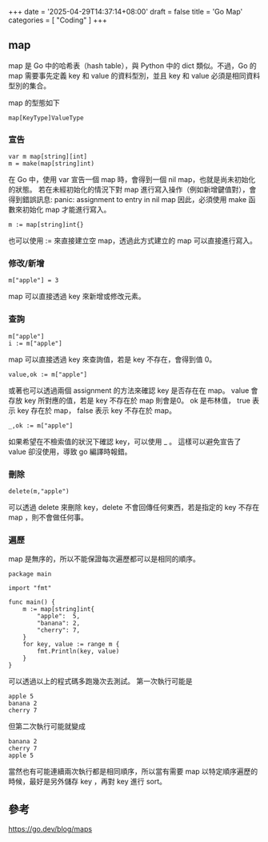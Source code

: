 +++
date = '2025-04-29T14:37:14+08:00'
draft = false
title = 'Go Map'
categories = [
  "Coding"
]
+++
## map
map 是 Go 中的哈希表（hash table），與 Python 中的 dict 類似。不過，Go 的 map 需要事先定義 key 和 value 的資料型別，並且 key 和 value 必須是相同資料型別的集合。

map 的型態如下
```
map[KeyType]ValueType
```

### 宣告
```
var m map[string][int]
m = make(map[string]int)
```
在 Go 中，使用 var 宣告一個 map 時，會得到一個 nil map，也就是尚未初始化的狀態。
若在未經初始化的情況下對 map 進行寫入操作（例如新增鍵值對），會得到錯誤訊息:  panic: assignment to entry in nil map
因此，必須使用 make 函數來初始化 map 才能進行寫入。

```
m := map[string]int{}
```
也可以使用 := 來直接建立空 map，透過此方式建立的 map 可以直接進行寫入。

### 修改/新增
```
m["apple"] = 3
```
map 可以直接透過 key 來新增或修改元素。

### 查詢
```
m["apple"]
i := m["apple"]
```
map 可以直接透過 key 來查詢值，若是 key 不存在，會得到值 0。

```
value,ok := m["apple"]
```
或著也可以透過兩個 assignment 的方法來確認 key 是否存在在 map。
value 會存放 key 所對應的值，若是 key 不存在於 map 則會是0。
ok 是布林值， true 表示 key 存在於 map， false 表示 key 不存在於 map。

```
_,ok := m["apple"]
```
如果希望在不檢索值的狀況下確認 key，可以使用 _ 。
這樣可以避免宣告了 value 卻沒使用，導致 go 編譯時報錯。
### 刪除
```
delete(m,"apple")
```
可以透過 delete 來刪除 key，delete 不會回傳任何東西，若是指定的 key 不存在 map ，則不會做任何事。

### 遍歷
map 是無序的，所以不能保證每次遍歷都可以是相同的順序。
```
package main

import "fmt"

func main() {
    m := map[string]int{
        "apple":  5,
        "banana": 2,
        "cherry": 7,
    }
    for key, value := range m {
        fmt.Println(key, value)
    }
}
```

可以透過以上的程式碼多跑幾次去測試。
第一次執行可能是
```
apple 5
banana 2
cherry 7
```
但第二次執行可能就變成
```
banana 2
cherry 7
apple 5
```
當然也有可能連續兩次執行都是相同順序，所以當有需要 map 以特定順序遍歷的時候，最好是另外儲存 key ，再對 key 進行 sort。
## 參考
https://go.dev/blog/maps
